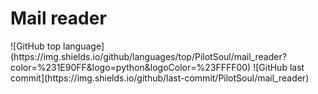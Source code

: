 <h1>Mail reader</h1>
![GitHub top language](https://img.shields.io/github/languages/top/PilotSoul/mail_reader?color=%231E90FF&logo=python&logoColor=%23FFFF00)
![GitHub last commit](https://img.shields.io/github/last-commit/PilotSoul/mail_reader)
